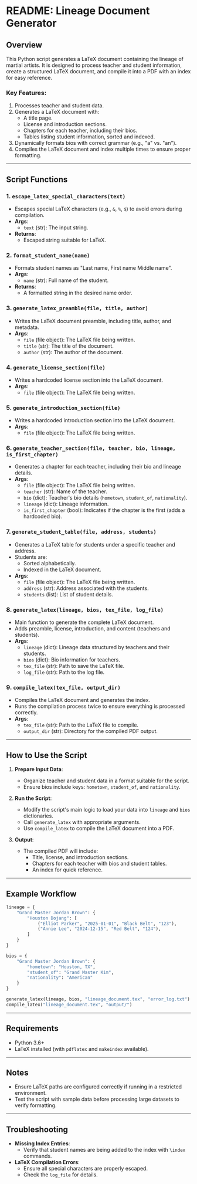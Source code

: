 # README: Lineage Document Generator

## Overview
This Python script generates a LaTeX document containing the lineage of martial artists. It is designed to process teacher and student information, create a structured LaTeX document, and compile it into a PDF with an index for easy reference.

### Key Features:
1. Processes teacher and student data.
2. Generates a LaTeX document with:
   - A title page.
   - License and introduction sections.
   - Chapters for each teacher, including their bios.
   - Tables listing student information, sorted and indexed.
3. Dynamically formats bios with correct grammar (e.g., "a" vs. "an").
4. Compiles the LaTeX document and index multiple times to ensure proper formatting.

---

## Script Functions

### **1. `escape_latex_special_characters(text)`**
- Escapes special LaTeX characters (e.g., `&`, `%`, `$`) to avoid errors during compilation.
- **Args**:
  - `text` (str): The input string.
- **Returns**:
  - Escaped string suitable for LaTeX.

### **2. `format_student_name(name)`**
- Formats student names as "Last name, First name Middle name".
- **Args**:
  - `name` (str): Full name of the student.
- **Returns**:
  - A formatted string in the desired name order.

### **3. `generate_latex_preamble(file, title, author)`**
- Writes the LaTeX document preamble, including title, author, and metadata.
- **Args**:
  - `file` (file object): The LaTeX file being written.
  - `title` (str): The title of the document.
  - `author` (str): The author of the document.

### **4. `generate_license_section(file)`**
- Writes a hardcoded license section into the LaTeX document.
- **Args**:
  - `file` (file object): The LaTeX file being written.

### **5. `generate_introduction_section(file)`**
- Writes a hardcoded introduction section into the LaTeX document.
- **Args**:
  - `file` (file object): The LaTeX file being written.

### **6. `generate_teacher_section(file, teacher, bio, lineage, is_first_chapter)`**
- Generates a chapter for each teacher, including their bio and lineage details.
- **Args**:
  - `file` (file object): The LaTeX file being written.
  - `teacher` (str): Name of the teacher.
  - `bio` (dict): Teacher's bio details (`hometown`, `student_of`, `nationality`).
  - `lineage` (dict): Lineage information.
  - `is_first_chapter` (bool): Indicates if the chapter is the first (adds a hardcoded bio).

### **7. `generate_student_table(file, address, students)`**
- Generates a LaTeX table for students under a specific teacher and address.
- Students are:
  - Sorted alphabetically.
  - Indexed in the LaTeX document.
- **Args**:
  - `file` (file object): The LaTeX file being written.
  - `address` (str): Address associated with the students.
  - `students` (list): List of student details.

### **8. `generate_latex(lineage, bios, tex_file, log_file)`**
- Main function to generate the complete LaTeX document.
- Adds preamble, license, introduction, and content (teachers and students).
- **Args**:
  - `lineage` (dict): Lineage data structured by teachers and their students.
  - `bios` (dict): Bio information for teachers.
  - `tex_file` (str): Path to save the LaTeX file.
  - `log_file` (str): Path to the log file.

### **9. `compile_latex(tex_file, output_dir)`**
- Compiles the LaTeX document and generates the index.
- Runs the compilation process twice to ensure everything is processed correctly.
- **Args**:
  - `tex_file` (str): Path to the LaTeX file to compile.
  - `output_dir` (str): Directory for the compiled PDF output.

---

## How to Use the Script

1. **Prepare Input Data**:
   - Organize teacher and student data in a format suitable for the script.
   - Ensure bios include keys: `hometown`, `student_of`, and `nationality`.

2. **Run the Script**:
   - Modify the script's main logic to load your data into `lineage` and `bios` dictionaries.
   - Call `generate_latex` with appropriate arguments.
   - Use `compile_latex` to compile the LaTeX document into a PDF.

3. **Output**:
   - The compiled PDF will include:
     - Title, license, and introduction sections.
     - Chapters for each teacher with bios and student tables.
     - An index for quick reference.

---

## Example Workflow

```python
lineage = {
    "Grand Master Jordan Brown": {
        "Houston Dojang": [
            ("Elliot Parker", "2025-01-01", "Black Belt", "123"),
            ("Annie Lee", "2024-12-15", "Red Belt", "124"),
        ]
    }
}

bios = {
    "Grand Master Jordan Brown": {
        "hometown": "Houston, TX",
        "student_of": "Grand Master Kim",
        "nationality": "American"
    }
}

generate_latex(lineage, bios, "lineage_document.tex", "error_log.txt")
compile_latex("lineage_document.tex", "output/")
```

---

## Requirements
- Python 3.6+
- LaTeX installed (with `pdflatex` and `makeindex` available).

---

## Notes
- Ensure LaTeX paths are configured correctly if running in a restricted environment.
- Test the script with sample data before processing large datasets to verify formatting.

---

## Troubleshooting
- **Missing Index Entries**:
  - Verify that student names are being added to the index with `\index` commands.
- **LaTeX Compilation Errors**:
  - Ensure all special characters are properly escaped.
  - Check the `log_file` for details.
